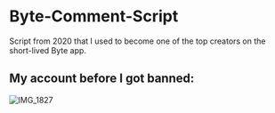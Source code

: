 # Byte-Comment-Script
Script from 2020 that I used to become one of the top creators on the short-lived Byte app.

## My account before I got banned:

![IMG_1827](https://user-images.githubusercontent.com/113065654/212521256-409be877-fca5-482e-8d5b-20f365ea843d.png)
